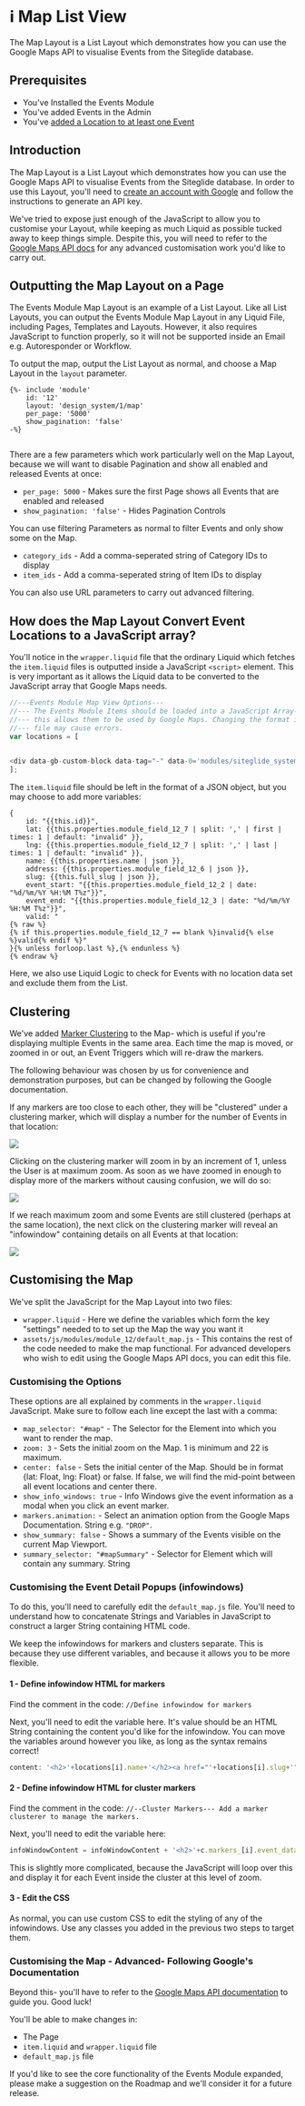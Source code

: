 # ℹ️ Map List View

The Map Layout is a List Layout which demonstrates how you can use the Google Maps API to visualise Events from the Siteglide database.

## Prerequisites

* You've Installed the Events Module
* You've added Events in the Admin
* You've [added a Location to at least one Event](https://help.siteglide.com/article/131-modules-getting-started#2-adding-a-location)

## Introduction

The Map Layout is a List Layout which demonstrates how you can use the Google Maps API to visualise Events from the Siteglide database. In order to use this Layout, you'll need to [create an account with Google](https://developers.google.com/maps/documentation/javascript/get-api-key) and follow the instructions to generate an API key.

We've tried to expose just enough of the JavaScript to allow you to customise your Layout, while keeping as much Liquid as possible tucked away to keep things simple. Despite this, you will need to refer to the [Google Maps API docs](https://developers.google.com/maps/documentation/javascript/get-api-key) for any advanced customisation work you'd like to carry out.

## Outputting the Map Layout on a Page

The Events Module Map Layout is an example of a List Layout. Like all List Layouts, you can output the Events Module Map Layout in any Liquid File, including Pages, Templates and Layouts. However, it also requires JavaScript to function properly, so it will not be supported inside an Email e.g. Autoresponder or Workflow.

To output the map, output the List Layout as normal, and choose a Map Layout in the `layout` parameter.

```liquid
{%- include 'module'
    id: '12'
    layout: 'design_system/1/map'
    per_page: '5000'
    show_pagination: 'false' 
-%}


```

There are a few parameters which work particularly well on the Map Layout, because we will want to disable Pagination and show all enabled and released Events at once:

* `per_page: 5000` - Makes sure the first Page shows all Events that are enabled and released
* `show_pagination: 'false'` - Hides Pagination Controls

You can use filtering Parameters as normal to filter Events and only show some on the Map.

* `category_ids` - Add a comma-seperated string of Category IDs to display
* `item_ids` - Add a comma-seperated string of Item IDs to display

You can also use URL parameters to carry out advanced filtering.

## How does the Map Layout Convert Event Locations to a JavaScript array?

You'll notice in the `wrapper.liquid` file that the ordinary Liquid which fetches the `item.liquid` files is outputted inside a JavaScript `<script>` element. This is very important as it allows the Liquid data to be converted to the JavaScript array that Google Maps needs.

```javascript
//---Events Module Map View Options--- 
//--- The Events Module Items should be loaded into a JavaScript Array- 
//--- this allows them to be used by Google Maps. Changing the format in the item.liquid 
//--- file may cause errors.
var locations = [	
	

<div data-gb-custom-block data-tag="-" data-0='modules/siteglide_system/get/get_items' data-1=', item_layout: ' data-2='item'></div>
];

```

The `item.liquid` file should be left in the format of a JSON object, but you may choose to add more variables:

```liquid
{	
    id: "{{this.id}}",
	lat: {{this.properties.module_field_12_7 | split: ',' | first | times: 1 | default: "invalid" }},
	lng: {{this.properties.module_field_12_7 | split: ',' | last | times: 1 | default: "invalid" }},
	name: {{this.properties.name | json }},
	address: {{this.properties.module_field_12_6 | json }},	
    slug: {{this.full_slug | json }},	
    event_start: "{{this.properties.module_field_12_2 | date: "%d/%m/%Y %H:%M T%z"}}",	
    event_end: "{{this.properties.module_field_12_3 | date: "%d/%m/%Y %H:%M T%z"}}",	
    valid: "
{% raw %}
{% if this.properties.module_field_12_7 == blank %}invalid{% else %}valid{% endif %}"
}{% unless forloop.last %},{% endunless %}
{% endraw %}
```

Here, we also use Liquid Logic to check for Events with no location data set and exclude them from the List.

## Clustering

We've added [Marker Clustering](https://developers.google.com/maps/documentation/javascript/marker-clustering) to the Map- which is useful if you're displaying multiple Events in the same area. Each time the map is moved, or zoomed in or out, an Event Triggers which will re-draw the markers.

The following behaviour was chosen by us for convenience and demonstration purposes, but can be changed by following the Google documentation.

If any markers are too close to each other, they will be "clustered" under a clustering marker, which will display a number for the number of Events in that location:

![](https://downloads.intercomcdn.com/i/o/203124873/6cfa1a2c995d75ba6d1562b6/image.png)

Clicking on the clustering marker will zoom in by an increment of 1, unless the User is at maximum zoom. As soon as we have zoomed in enough to display more of the markers without causing confusion, we will do so:

![](https://downloads.intercomcdn.com/i/o/203125088/f1e69150b898efc233334f60/image.png)

If we reach maximum zoom and some Events are still clustered (perhaps at the same location), the next click on the clustering marker will reveal an "infowindow" containing details on all Events at that location:

![](https://downloads.intercomcdn.com/i/o/203125404/117159b8479150d8c5d07eea/image.png)

## Customising the Map

We've split the JavaScript for the Map Layout into two files:

* `wrapper.liquid` - Here we define the variables which form the key "settings" needed to to set up the Map the way you want it
* `assets/js/modules/module_12/default_map.js` - This contains the rest of the code needed to make the map functional. For advanced developers who wish to edit using the Google Maps API docs, you can edit this file.

### Customising the Options

These options are all explained by comments in the `wrapper.liquid` JavaScript. Make sure to follow each line except the last with a comma:

* `map_selector: "#map"` - The Selector for the Element into which you want to render the map.
* `zoom: 3` - Sets the initial zoom on the Map. 1 is minimum and 22 is maximum.
* `center: false` - Sets the initial center of the Map. Should be in format {lat: Float, lng: Float} or false. If false, we will find the mid-point between all event locations and center there.
* `show_info_windows: true` - Info Windows give the event information as a modal when you click an event marker.
* `markers.animation:` - Select an animation option from the Google Maps Documentation. String e.g. `"DROP"`.
* `show_summary: false` - Shows a summary of the Events visible on the current Map Viewport.
* `summary_selector: "#mapSummary"` - Selector for Element which will contain any summary. String

### Customising the Event Detail Popups (infowindows)

To do this, you'll need to carefully edit the `default_map.js` file. You'll need to understand how to concatenate Strings and Variables in JavaScript to construct a larger String containing HTML code.

We keep the infowindows for markers and clusters separate. This is because they use different variables, and because it allows you to be more flexible.

#### 1 - Define infowindow HTML for markers

Find the comment in the code: `//Define infowindow for markers`

Next, you'll need to edit the variable here. It's value should be an HTML String containing the content you'd like for the infowindow. You can move the variables around however you like, as long as the syntax remains correct!

```javascript
content: '<h2>'+locations[i].name+'</h2><a href="'+locations[i].slug+'">View Details</a><br><br><p>'+locations[i].address+'</p><p>Starts: '+locations[i].event_start+'<br>Ends: '+locations[i].event_end+'</p>'
```

#### 2 - Define infowindow HTML for cluster markers

Find the comment in the code: `//--Cluster Markers--- Add a marker clusterer to manage the markers.`

Next, you'll need to edit the variable here:

```javascript
infoWindowContent = infoWindowContent + '<h2>'+c.markers_[i].event_data.name+'</h2><a href="'+c.markers_[i].event_data.slug+'">View Details</a><br><br><p>'+c.markers_[i].event_data.address+'</p><p>Starts: '+c.markers_[i].event_data.event_start+'<br>Ends: '+c.markers_[i].event_data.event_end+'</p><br><br>'
```

This is slightly more complicated, because the JavaScript will loop over this and display it for each Event inside the cluster at this level of zoom.

#### 3 - Edit the CSS

As normal, you can use custom CSS to edit the styling of any of the infowindows. Use any classes you added in the previous two steps to target them.

### Customising the Map - Advanced- Following Google's Documentation

Beyond this- you'll have to refer to the [Google Maps API documentation](https://developers.google.com/maps/documentation/javascript/get-api-key) to guide you. Good luck!

You'll be able to make changes in:

* The Page
* `item.liquid` and `wrapper.liquid` file
* `default_map.js` file

If you'd like to see the core functionality of the Events Module expanded, please make a suggestion on the Roadmap and we'll consider it for a future release.
